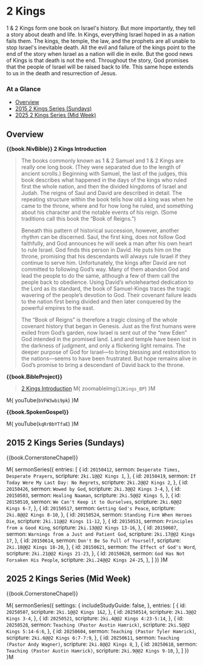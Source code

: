 # 2 Kings

1 & 2 Kings form one book on Israel's history. But more importantly,
they tell a story about death and life. In Kings, everything Israel
hoped in as a nation fails them. The kings, the temple, the law, and
the prophets are all unable to stop Israel's inevitable death. All the
evil and failure of the kings point to the end of the story when
Israel as a nation will die in exile. But the good news of Kings is
that death is not the end. Throughout the story, God promises that the
people of Israel will be raised back to life. This same hope extends
to us in the death and resurrection of Jesus.


### At a Glance

- [Overview](#overview)
- [2015 2 Kings Series (Sundays)](#2015-2-kings-series-sundays)
- [2025 2 Kings Series (Mid Week)](#2025-2-kings-series-mid-week)


## Overview

**{{book.NivBible}} 2 Kings Introduction**

> The books commonly known as 1 & 2 Samuel and 1 & 2 Kings are really
> one long book. (They were separated due to the length of ancient
> scrolls.) Beginning with Samuel, the last of the judges, this book
> describes what happened in the days of the kings who ruled first the
> whole nation, and then the divided kingdoms of Israel and Judah. The
> reigns of Saul and David are described in detail. The repeating
> structure within the book tells how old a king was when he came to the
> throne, where and for how long he ruled, and something about his
> character and the notable events of his reign. (Some traditions call
> this book the “Book of Reigns.”)
> 
> Beneath this pattern of historical succession, however, another rhythm
> can be discerned. Saul, the first king, does not follow God
> faithfully, and God announces he will seek a man after his own heart
> to rule Israel. God finds this person in David. He puts him on the
> throne, promising that his descendants will always rule Israel if they
> continue to serve him. Unfortunately, the kings after David are not
> committed to following God’s way. Many of them abandon God and lead
> the people to do the same, although a few of them call the people back
> to obedience. Using David’s wholehearted dedication to the Lord as its
> standard, the book of Samuel-Kings traces the tragic wavering of the
> people’s devotion to God. Their covenant failure leads to the nation
> first being divided and then later conquered by the powerful empires
> to the east.
> 
> The “Book of Reigns” is therefore a tragic closing of the whole
> covenant history that began in Genesis. Just as the first humans were
> exiled from God’s garden, now Israel is sent out of the “new Eden” God
> intended in the promised land. Land and temple have been lost in the
> darkness of judgment, and only a flickering light remains. The deeper
> purpose of God for Israel—to bring blessing and restoration to the
> nations—seems to have been frustrated. But hope remains alive in God’s
> promise to bring a descendant of David back to the throne.


**{{book.BibleProject}}**

> [2 Kings Introduction](https://bibleproject.com/explore/video/kings/)
M{ zoomableImg(`12Kings_BP`) }M

M{ youTube(`bVFW3wbi9pk`) }M


**{{book.SpokenGospel}}**

M{ youTube(`kqRrBbYTfaE`) }M

## 2015 2 Kings Series (Sundays)

{{book.CornerstoneChapel}}

M{ sermonSeries({
  entries: [
    { id: `20150412`, sermon: `Desperate Times, Desperate Prayers`,    scripture: `2ki.1@@2 Kings 1`,      },
    { id: `20150419`, sermon: `If Today Were My Last Day: No Regrets`, scripture: `2ki.2@@2 Kings 2`,      },
    { id: `20150426`, sermon: `Wowed by God`,                          scripture: `2ki.3@@2 Kings 3-4`,    },
    { id: `20150503`, sermon: `Healing Naaman`,                        scripture: `2ki.5@@2 Kings 5`,      },
    { id: `20150510`, sermon: `We Can't Keep it to Ourselves`,         scripture: `2ki.6@@2 Kings 6-7`,    },
    { id: `20150517`, sermon: `Getting God's Peace`,                   scripture: `2ki.8@@2 Kings 8-10`,   },
    { id: `20150524`, sermon: `Standing Firm When Heroes Die`,         scripture: `2ki.11@@2 Kings 11-12`, },
    { id: `20150531`, sermon: `Principles from a Good King`,           scripture: `2ki.13@@2 Kings 13-16`, },
    { id: `20150607`, sermon: `Warnings from a Just and Patient God`,  scripture: `2ki.17@@2 Kings 17`,    },
    { id: `20150614`, sermon: `Don't Be So Full of Yourself`,          scripture: `2ki.18@@2 Kings 18-20`, },
    { id: `20150621`, sermon: `The Effect of God's Word`,              scripture: `2ki.21@@2 Kings 21-23`, },
    { id: `20150628`, sermon: `God Has Not Forsaken His People`,       scripture: `2ki.24@@2 Kings 24-25`, },
  ]
}) }M


## 2025 2 Kings Series (Mid Week)

{{book.CornerstoneChapel}}

M{ sermonSeries({
  settings: {
    includeStudyGuide: false,
  },
  entries: [
    { id: `20250507`,                                              scripture: `2ki.1@@2 Kings 1&2`,  },
    { id: `20250514`,                                              scripture: `2ki.3@@2 Kings 3-4`,  },
    { id: `20250521`,                                              scripture: `2ki.4@@2 Kings 4:23-5:14`, },
    { id: `20250528`, sermon: `Teaching (Pastor Austin Hamrick)`,  scripture: `2ki.5@@2 Kings 5:14-6:6`,  },
    { id: `20250604`, sermon: `Teaching (Pastor Tyler Hamrick)`,   scripture: `2ki.6@@2 Kings 6:7-7:9`,   },
    { id: `20250611`, sermon: `Teaching (Pastor Andy Wagner)`,     scripture: `2ki.8@@2 Kings 8`,         },
    { id: `20250618`, sermon: `Teaching (Pastor Austin Hamrick)`,  scripture: `2ki.9@@2 Kings 9-10`,      },
  ]
}) }M
